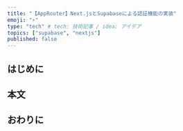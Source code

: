 ```yaml
---
title: "【AppRouter】Next.jsとSupabaseによる認証機能の実装"
emoji: "⚡"
type: "tech" # tech: 技術記事 / idea: アイデア
topics: ["supabase", "nextjs"]
published: false
---
```


## はじめに

## 本文

## おわりに
